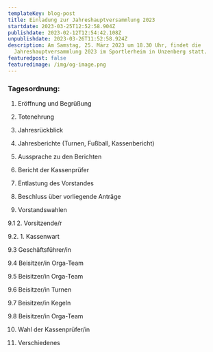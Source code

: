 ```yaml
---
templateKey: blog-post
title: Einladung zur Jahreshauptversammlung 2023
startdate: 2023-03-25T12:52:58.904Z
publishdate: 2023-02-12T12:54:42.108Z
unpublishdate: 2023-03-26T11:52:58.924Z
description: Am Samstag, 25. März 2023 um 18.30 Uhr, findet die
  Jahreshauptversammlung 2023 im Sportlerheim in Unzenberg statt.
featuredpost: false
featuredimage: /img/og-image.png
---
```

### Tagesordnung:

1. Eröffnung und Begrüßung

2. Totenehrung

3. Jahresrückblick

4. Jahresberichte (Turnen, Fußball, Kassenbericht)

5. Aussprache zu den Berichten

6. Bericht der Kassenprüfer

7. Entlastung des Vorstandes

8. Beschluss über vorliegende Anträge

9. Vorstandswahlen

9.1 2. Vorsitzende/r

9.2. 1. Kassenwart

9.3 Geschäftsführer/in

9.4 Beisitzer/in Orga-Team

9.5 Beisitzer/in Orga-Team

9.6 Beisitzer/in Turnen

9.7 Beisitzer/in Kegeln

9.8 Beisitzer/in Orga-Team

10. Wahl der Kassenprüfer/in

11. Verschiedenes